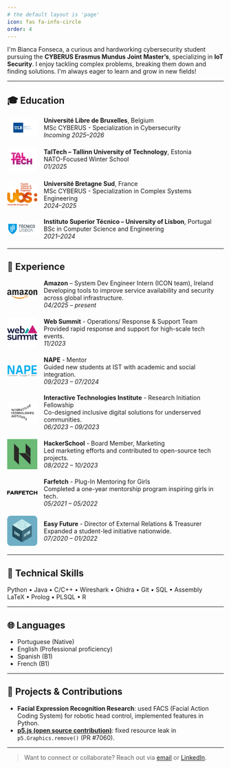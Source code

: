 ```yaml
---
# the default layout is 'page'
icon: fas fa-info-circle
order: 4
---
```


I'm Bianca Fonseca, a curious and hardworking cybersecurity student pursuing the **CYBERUS Erasmus Mundus Joint Master’s**, specializing in **IoT Security**. I enjoy tackling complex problems, breaking them down and finding solutions. I'm always eager to learn and grow in new fields!

---

## 🎓 Education
<div style="display: flex; align-items: center; gap: 15px; margin-bottom: 20px;">
  <img src="../assets/images/ulb.png" alt="ULB logo" style="width: 70px;">
  <div>
    <strong>Université Libre de Bruxelles</strong>, Belgium<br/>
    MSc CYBERUS - Specialization in Cybersecurity<br/>
    <em>Incoming 2025–2026</em>
  </div>
</div>

<div style="display: flex; align-items: center; gap: 15px; margin-bottom: 20px;">
  <img src="../assets/images/taltech.png" alt="TalTech logo" style="width: 70px;">
  <div>
    <strong>TalTech – Tallinn University of Technology</strong>, Estonia<br/>
    NATO-Focused Winter School<br/>
    <em>01/2025</em>
  </div>
</div>

<div style="display: flex; align-items: center; gap: 15px; margin-bottom: 20px;">
  <img src="../assets/images/ubs.png" alt="UBS logo" style="width: 70px;">
  <div>
    <strong>Université Bretagne Sud</strong>, France<br/>
    MSc CYBERUS - Specialization in Complex Systems Engineering<br/>
    <em>2024–2025</em>
  </div>
</div>

<div style="display: flex; align-items: center; gap: 15px; margin-bottom: 20px;">
  <img src="../assets/images/ist.png" alt="IST logo" style="width: 70px;">
  <div>
    <strong>Instituto Superior Técnico – University of Lisbon</strong>, Portugal<br/>
    BSc in Computer Science and Engineering<br/>
    <em>2021–2024</em>
  </div>
</div>

---

## 💼 Experience
<div style="display: flex; align-items: center; gap: 15px; margin-bottom: 20px;">
  <img src="../assets/images/amazon.png" alt="Amazon logo" style="width: 70px;">
  <div>
    <strong>Amazon</strong> – System Dev Engineer Intern (ICON team), Ireland<br/>
    Developing tools to improve service availability and security across global infrastructure.
    <br/>
    <em>04/2025 – present</em>
  </div>
</div>

<div style="display: flex; align-items: center; gap: 15px; margin-bottom: 20px;">
  <img src="../assets/images/websummit.png" alt="Web Summit logo" style="width: 70px;">
  <div>
    <strong>Web Summit</strong> - Operations/ Response & Support Team<br/>
    Provided rapid response and support for high-scale tech events.
    <br/>
    <em>11/2023</em>
  </div>
</div>

<div style="display: flex; align-items: center; gap: 15px; margin-bottom: 20px;">
  <img src="../assets/images/nape.png" alt="NAPE logo" style="width: 70px;">
  <div>
    <strong>NAPE</strong> - Mentor<br/>
    Guided new students at IST with academic and social integration.
    <br/>
    <em>09/2023 – 07/2024</em>
  </div>
</div>

<div style="display: flex; align-items: center; gap: 15px; margin-bottom: 20px;">
  <img src="../assets/images/iti.png" alt="ITI logo" style="width: 70px;">
  <div>
    <strong>Interactive Technologies Institute</strong> - Research Initiation Fellowship<br/>
    Co-designed inclusive digital solutions for underserved communities.
    <br/>
    <em>06/2023 – 09/2023</em>
  </div>
</div>

<div style="display: flex; align-items: center; gap: 15px; margin-bottom: 20px;">
  <img src="../assets/images/hackerschool.png" alt="HackerSchool logo" style="width: 70px;">
  <div>
    <strong>HackerSchool</strong> - Board Member, Marketing<br/>
    Led marketing efforts and contributed to open-source tech projects.
    <br/>
    <em>08/2022 – 10/2023</em>
  </div>
</div>

<div style="display: flex; align-items: center; gap: 15px; margin-bottom: 20px;">
  <img src="../assets/images/farfetch.png" alt="Farfetch logo" style="width: 70px;">
  <div>
    <strong>Farfetch</strong> - Plug-In Mentoring for Girls<br/>
    Completed a one-year mentorship program inspiring girls in tech.
    <br/>
    <em>05/2021 – 05/2022</em>
  </div>
</div>

<div style="display: flex; align-items: center; gap: 15px; margin-bottom: 20px;">
  <img src="../assets/images/easyfuture.png" alt="Easy Future logo" style="width: 70px;">
  <div>
    <strong>Easy Future</strong> - Director of External Relations & Treasurer<br/>
    Expanded a student-led initiative nationwide.
    <br/>
    <em>07/2020 – 01/2022</em>
  </div>
</div>

---

## 🧠 Technical Skills

Python • Java • C/C++ • Wireshark • Ghidra • Git • SQL • Assembly  
LaTeX • Prolog • PLSQL • R

---

## 🌐 Languages

- Portuguese (Native)  
- English (Professional proficiency)  
- Spanish (B1)  
- French (B1)

---

## 🧪 Projects & Contributions

- **Facial Expression Recognition Research**: used FACS (Facial Action Coding System) for robotic head control, implemented features in Python.  
- [**p5.js (open source contribution)**](https://github.com/processing/p5.js/pull/7060): fixed resource leak in `p5.Graphics.remove()` (PR #7060).

---

> Want to connect or collaborate? Reach out via [email](mailto:bsnfonseca@gmail.com) or [LinkedIn](https://www.linkedin.com/in/bianca-fonseca/).
